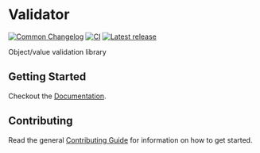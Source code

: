 # Validator

[![Common Changelog](https://common-changelog.org/badge.svg)](https://common-changelog.org)
[![CI](https://github.com/athena-framework/athena/actions/workflows/ci.yml/badge.svg?branch=master&event=schedule)](https://github.com/athena-framework/athena/actions/workflows/ci.yml)
[![Latest release](https://img.shields.io/github/release/athena-framework/validator.svg)](https://github.com/athena-framework/validator/releases)

Object/value validation library

## Getting Started

Checkout the [Documentation](https://athenaframework.org/Validator).

## Contributing

Read the general [Contributing Guide](./CONTRIBUTING.md) for information on how to get started.
